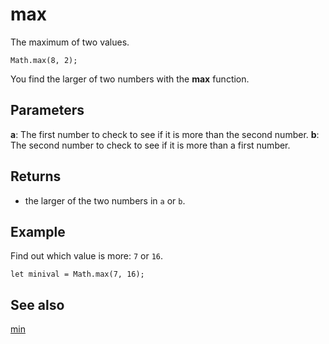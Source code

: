 # max

The maximum of two values.

```sig
Math.max(8, 2);
```

You find the larger of two numbers with the **max** function.

## Parameters

**a**: The first number to check to see if it is more than the second number.
**b**: The second number to check to see if it is more than a first number.

## Returns

* the larger of the two numbers in ``a`` or ``b``.

## Example

Find out which value is more: `7` or `16`.

```blocks
let minival = Math.max(7, 16);
```

## See also

[min](/reference/math/min)